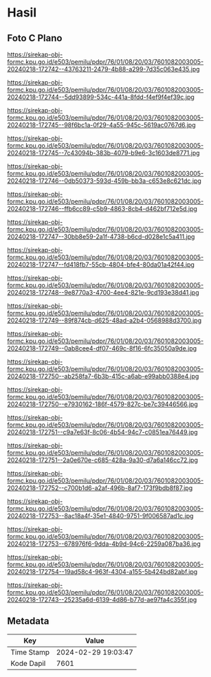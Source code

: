 # Hasil

## Foto C Plano

https://sirekap-obj-formc.kpu.go.id/e503/pemilu/pdpr/76/01/08/20/03/7601082003005-20240218-172742--43763211-2479-4b88-a299-7d35c063e435.jpg

https://sirekap-obj-formc.kpu.go.id/e503/pemilu/pdpr/76/01/08/20/03/7601082003005-20240218-172744--5dd93899-534c-441a-8fdd-f4ef9f4ef39c.jpg

https://sirekap-obj-formc.kpu.go.id/e503/pemilu/pdpr/76/01/08/20/03/7601082003005-20240218-172745--98f6bc1a-0f29-4a55-945c-5619ac0767d6.jpg

https://sirekap-obj-formc.kpu.go.id/e503/pemilu/pdpr/76/01/08/20/03/7601082003005-20240218-172745--7c43094b-383b-4079-b9e6-3c1603de8771.jpg

https://sirekap-obj-formc.kpu.go.id/e503/pemilu/pdpr/76/01/08/20/03/7601082003005-20240218-172746--0db50373-593d-459b-bb3a-c653e8c621dc.jpg

https://sirekap-obj-formc.kpu.go.id/e503/pemilu/pdpr/76/01/08/20/03/7601082003005-20240218-172746--ffb6cc89-c5b9-4863-8cb4-d462bf712e5d.jpg

https://sirekap-obj-formc.kpu.go.id/e503/pemilu/pdpr/76/01/08/20/03/7601082003005-20240218-172747--30bb8e59-2a1f-4738-b6cd-d028e1c5a411.jpg

https://sirekap-obj-formc.kpu.go.id/e503/pemilu/pdpr/76/01/08/20/03/7601082003005-20240218-172747--fd418fb7-55cb-4804-bfe4-80da01a42f44.jpg

https://sirekap-obj-formc.kpu.go.id/e503/pemilu/pdpr/76/01/08/20/03/7601082003005-20240218-172748--9e8770a3-4700-4ee4-821e-9cd193e38d41.jpg

https://sirekap-obj-formc.kpu.go.id/e503/pemilu/pdpr/76/01/08/20/03/7601082003005-20240218-172749--89f874cb-d625-48ad-a2b4-0568988d3700.jpg

https://sirekap-obj-formc.kpu.go.id/e503/pemilu/pdpr/76/01/08/20/03/7601082003005-20240218-172749--0ab8cee4-df07-469c-8f16-6fc35050a9de.jpg

https://sirekap-obj-formc.kpu.go.id/e503/pemilu/pdpr/76/01/08/20/03/7601082003005-20240218-172750--ab258fa7-6b3b-415c-a6ab-e99abb0388e4.jpg

https://sirekap-obj-formc.kpu.go.id/e503/pemilu/pdpr/76/01/08/20/03/7601082003005-20240218-172750--e7930162-186f-4579-827c-be7c39446566.jpg

https://sirekap-obj-formc.kpu.go.id/e503/pemilu/pdpr/76/01/08/20/03/7601082003005-20240218-172751--c9a7e63f-8c06-4b54-94c7-c0851ea76449.jpg

https://sirekap-obj-formc.kpu.go.id/e503/pemilu/pdpr/76/01/08/20/03/7601082003005-20240218-172751--2a0e670e-c685-428a-9a30-d7a6a146cc72.jpg

https://sirekap-obj-formc.kpu.go.id/e503/pemilu/pdpr/76/01/08/20/03/7601082003005-20240218-172752--c700b1d6-a2af-496b-8af7-173f9bdb8f87.jpg

https://sirekap-obj-formc.kpu.go.id/e503/pemilu/pdpr/76/01/08/20/03/7601082003005-20240218-172753--8ac18a4f-35e1-4840-9751-9f006587ad1c.jpg

https://sirekap-obj-formc.kpu.go.id/e503/pemilu/pdpr/76/01/08/20/03/7601082003005-20240218-172753--678976f6-9dda-4b9d-94c6-2259a087ba36.jpg

https://sirekap-obj-formc.kpu.go.id/e503/pemilu/pdpr/76/01/08/20/03/7601082003005-20240218-172754--19ad58c4-963f-4304-a155-5b424bd82abf.jpg

https://sirekap-obj-formc.kpu.go.id/e503/pemilu/pdpr/76/01/08/20/03/7601082003005-20240218-172743--25235a6d-6139-4d86-b77d-ae97fa4c355f.jpg


## Metadata

| Key        | Value               |
| ---------- | ------------------- |
| Time Stamp | 2024-02-29 19:03:47 |
| Kode Dapil | 7601                |



